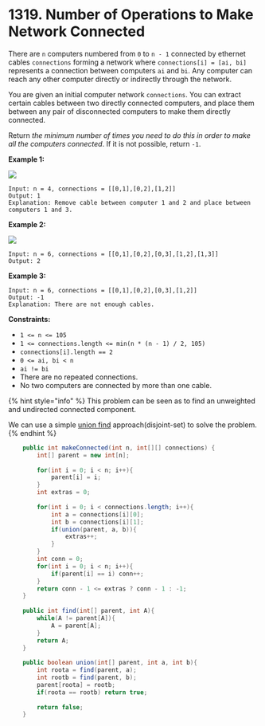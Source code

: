 # 1319. Number of Operations to Make Network Connected



There are `n` computers numbered from `0` to `n - 1` connected by ethernet cables `connections` forming a network where `connections[i] = [ai, bi]` represents a connection between computers `ai` and `bi`. Any computer can reach any other computer directly or indirectly through the network.

You are given an initial computer network `connections`. You can extract certain cables between two directly connected computers, and place them between any pair of disconnected computers to make them directly connected.

Return _the minimum number of times you need to do this in order to make all the computers connected_. If it is not possible, return `-1`.

&#x20;

**Example 1:**

![](https://assets.leetcode.com/uploads/2020/01/02/sample\_1\_1677.png)

```
Input: n = 4, connections = [[0,1],[0,2],[1,2]]
Output: 1
Explanation: Remove cable between computer 1 and 2 and place between computers 1 and 3.
```

**Example 2:**

![](https://assets.leetcode.com/uploads/2020/01/02/sample\_2\_1677.png)

```
Input: n = 6, connections = [[0,1],[0,2],[0,3],[1,2],[1,3]]
Output: 2
```

**Example 3:**

```
Input: n = 6, connections = [[0,1],[0,2],[0,3],[1,2]]
Output: -1
Explanation: There are not enough cables.
```

**Constraints:**

* `1 <= n <= 105`
* `1 <= connections.length <= min(n * (n - 1) / 2, 105)`
* `connections[i].length == 2`
* `0 <= ai, bi < n`
* `ai != bi`
* There are no repeated connections.
* No two computers are connected by more than one cable.

{% hint style="info" %}
This problem can be seen as to find an unweighted and undirected connected component.

We can use a simple [union find](./) approach(disjoint-set) to solve the problem.&#x20;
{% endhint %}

```java
    public int makeConnected(int n, int[][] connections) {
        int[] parent = new int[n];
        
        for(int i = 0; i < n; i++){
            parent[i] = i;
        }
        int extras = 0;
        
        for(int i = 0; i < connections.length; i++){
            int a = connections[i][0];
            int b = connections[i][1];
            if(union(parent, a, b)){
                extras++;
            }
        }
        int conn = 0;
        for(int i = 0; i < n; i++){
            if(parent[i] == i) conn++;
        }
        return conn - 1 <= extras ? conn - 1 : -1;
    }
    
    public int find(int[] parent, int A){
        while(A != parent[A]){
            A = parent[A];
        }
        return A;
    }
    
    public boolean union(int[] parent, int a, int b){
        int roota = find(parent, a);
        int rootb = find(parent, b);
        parent[roota] = rootb;
        if(roota == rootb) return true;
        
        return false;
    }
```
